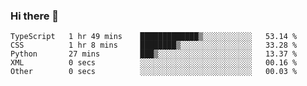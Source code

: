 ### Hi there 👋

<!--START_SECTION:waka-->

```text
TypeScript   1 hr 49 mins    █████████████▒░░░░░░░░░░░   53.14 %
CSS          1 hr 8 mins     ████████▒░░░░░░░░░░░░░░░░   33.28 %
Python       27 mins         ███▒░░░░░░░░░░░░░░░░░░░░░   13.37 %
XML          0 secs          ░░░░░░░░░░░░░░░░░░░░░░░░░   00.16 %
Other        0 secs          ░░░░░░░░░░░░░░░░░░░░░░░░░   00.03 %
```

<!--END_SECTION:waka-->
